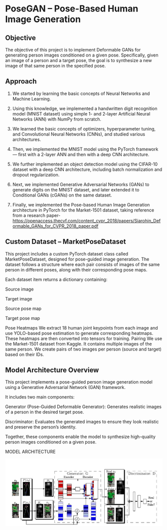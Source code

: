 # PoseGAN – Pose-Based Human Image Generation

## Objective
The objective of this project is to implement Deformable GANs for generating person images conditioned on a given pose.
Specifically, given an image of a person and a target pose, the goal is to synthesize a new image of that same person in the specified pose.

## Approach
1) We started by learning the basic concepts of Neural Networks and Machine Learning.


2) Using this knowledge, we implemented a handwritten digit recognition model (MNIST dataset) using simple 1- and 2-layer Artificial Neural Networks (ANN) with NumPy from scratch.


3) We learned the basic concepts of optimizers, hyperparameter tuning, and Convolutional Neural Networks (CNNs), and studied various architectures.


4) Then, we implemented the MNIST model using the PyTorch framework — first with a 2-layer ANN and then with a deep CNN architecture.


5) We further implemented an object detection model using the CIFAR-10 dataset with a deep CNN architecture, including batch normalization and dropout regularization.


6) Next, we implemented Generative Adversarial Networks (GANs) to generate digits on the MNIST dataset, and later extended it to Conditional GANs (cGANs) on the same dataset.


7) Finally, we implemented the Pose-based Human Image Generation architecture in PyTorch for the Market-1501 dataset, taking reference from a research paper-https://openaccess.thecvf.com/content_cvpr_2018/papers/Siarohin_Deformable_GANs_for_CVPR_2018_paper.pdf

## Custom Dataset – MarketPoseDataset
This project includes a custom PyTorch dataset class called MarketPoseDataset, designed for pose-guided image generation.
The dataset follows a structure where each pair consists of images of the same person in different poses, along with their corresponding pose maps.


Each dataset item returns a dictionary containing:

Source image

Target image

Source pose map

Target pose map


Pose Heatmaps
We extract 18 human joint keypoints from each image and use YOLO-based pose estimation to generate corresponding heatmaps.
 These heatmaps are then converted into tensors for training.
Pairing
We use the Market-1501 dataset from Kaggle.
It contains multiple images of the same person.
We create pairs of two images per person (source and target) based on their IDs.

## Model Architecture Overview
This project implements a pose-guided person image generation model using a Generative Adversarial Network (GAN) framework.

It includes two main components:

Generator (Pose-Guided Deformable Generator): Generates realistic images of a person in the desired target pose.

Discriminator: Evaluates the generated images to ensure they look realistic and preserve the person’s identity.

Together, these components enable the model to synthesize high-quality person images conditioned on a given pose.

MODEL ARCHITECTURE
<center><img src="./thumbnails/model architecture.jpg"></center>


